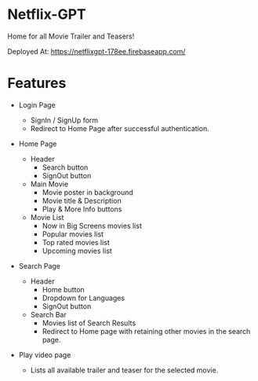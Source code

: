 # Netflix-GPT

Home for all Movie Trailer and Teasers! 

Deployed At: https://netflixgpt-178ee.firebaseapp.com/

# Features

- Login Page
    - SignIn / SignUp form
    - Redirect to Home Page after successful authentication.

- Home Page
    - Header
        - Search button
        - SignOut button
    - Main Movie
        - Movie poster in background
        - Movie title & Description
        - Play & More Info buttons  
    - Movie List  
        - Now in Big Screens movies list
        - Popular movies list
        - Top rated movies list
        - Upcoming movies list

- Search Page
    - Header
        - Home button
        - Dropdown for Languages
        - SignOut button
    - Search Bar  
        - Movies list of Search Results
        - Redirect to Home page with retaining other movies in the search page.  

- Play video page
    - Lists all available trailer and teaser for the selected movie.

